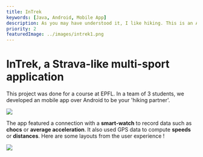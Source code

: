 ```yaml
---
title: InTrek
keywords: [Java, Android, Mobile App]
description: As you may have understood it, I like hiking. This is an Android App to track your recordings using GPS data and connected devices, then save them using Google's Cloud services.
priority: 2
featuredImage: ../images/intrek1.png
---
```


# InTrek, a Strava-like multi-sport application

This project was done for a course at EPFL. In a team of 3 students, we developed an mobile app over Android to be your 'hiking partner'. 

![](../images/intrek0.png)

The app featured a connection with a **smart-watch** to record data such as **chocs** or **average acceleration**. It also used GPS data to compute **speeds** or **distances**. Here are some layouts from the user experience !

![](../images/intrek3.png)


